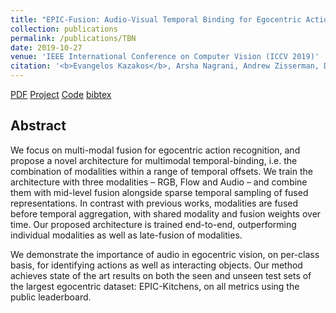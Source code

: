 ```yaml
---
title: "EPIC-Fusion: Audio-Visual Temporal Binding for Egocentric Action Recognition"
collection: publications
permalink: /publications/TBN
date: 2019-10-27
venue: 'IEEE International Conference on Computer Vision (ICCV 2019)'
citation: '<b>Evangelos Kazakos</b>, Arsha Nagrani, Andrew Zisserman, Dima Damen. <i>Proceedings of the IEEE International Conference on Computer Vision</i>. <b>ICCV 2019</b>.'
---
```

[PDF](http://openaccess.thecvf.com/content_ICCV_2019/papers/Kazakos_EPIC-Fusion_Audio-Visual_Temporal_Binding_for_Egocentric_Action_Recognition_ICCV_2019_paper.pdf) [Project](http://ekazakos.github.io/TBN/) [Code](https://github.com/ekazakos/temporal-binding-network) [bibtex](http://ekazakos.github.io/files/tbn.bib)

## Abstract
We focus on multi-modal fusion for egocentric action recognition, and propose a 
novel architecture for multimodal temporal-binding, i.e. the combination of 
modalities within a range of temporal offsets. We train the architecture with 
three modalities – RGB, Flow and Audio – and combine them with mid-level 
fusion alongside sparse temporal sampling of fused representations. In contrast 
with previous works, modalities are fused before temporal aggregation, with 
shared modality and fusion weights over time. Our proposed architecture is 
trained end-to-end, outperforming individual modalities as well as late-fusion 
of modalities.

We demonstrate the importance of audio in egocentric vision, on per-class basis, 
for identifying actions as well as interacting objects. Our method achieves 
state of the art results on both the seen and unseen test sets of the largest 
egocentric dataset: EPIC-Kitchens, on all metrics using the public leaderboard.
